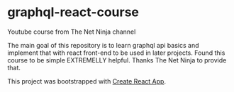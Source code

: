 # graphql-react-course

Youtube course from The Net Ninja channel

The main goal of this repository is to learn graphql api basics and implement that with react front-end to be used in later projects.
Found this course to be simple EXTREMELLY helpful.
Thanks The Net Ninja to provide that.

This project was bootstrapped with [Create React App](https://github.com/facebook/create-react-app).
